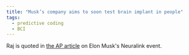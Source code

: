 ```yaml
---
title: "Musk’s company aims to soon test brain implant in people"
tags: 
  - predictive coding
  - BCI
---
```


Raj is quoted in [the AP article](https://apnews.com/article/elon-musk-spacex-twitter-inc-science-business-9d077dd326f2fbd8faf194fda742aada) on Elon Musk's Neuralink event.